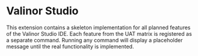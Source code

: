 # Valinor Studio

This extension contains a skeleton implementation for all planned features of the Valinor Studio IDE. Each feature from the UAT matrix is registered as a separate command. Running any command will display a placeholder message until the real functionality is implemented.

